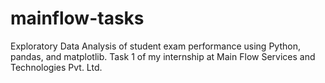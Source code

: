 # mainflow-tasks
Exploratory Data Analysis of student exam performance using Python, pandas, and matplotlib. Task 1 of my internship at Main Flow Services and Technologies Pvt. Ltd.
